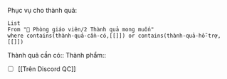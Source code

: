 Phục vụ cho thành quả:
```dataview
List 
From "📐 Phòng giáo viên/2 Thành quả mong muốn" 
where contains(thành-quả-cần-có,[[]]) or contains(thành-quả-hỗ-trợ,[[]]) 
```
Thành quả cần có:: 
Thành phẩm:: 

- [ ] [[Trên Discord QC]] 
